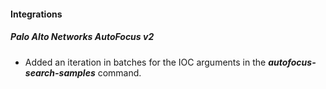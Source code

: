 
#### Integrations
##### Palo Alto Networks AutoFocus v2
- Added an iteration in batches for the IOC arguments in the ***autofocus-search-samples*** command.
